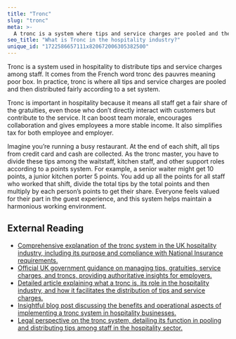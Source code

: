 ```yaml
---
title: "Tronc"
slug: "tronc"
meta: >-
  A tronc is a system where tips and service charges are pooled and then fairly distributed among staff members in a restaurant, bar, or hotel.
seo_title: "What is Tronc in the hospitality industry?"
unique_id: "1722586657111x820672006305382500"
---
```


Tronc is a system used in hospitality to distribute tips and service charges among staff. It comes from the French word tronc des pauvres meaning poor box. In practice, tronc is where all tips and service charges are pooled and then distributed fairly according to a set system.

Tronc is important in hospitality because it means all staff get a fair share of the gratuities, even those who don’t directly interact with customers but contribute to the service. It can boost team morale, encourages collaboration and gives employees a more stable income. It also simplifies tax for both employee and employer.

Imagine you’re running a busy restaurant. At the end of each shift, all tips from credit card and cash are collected. As the tronc master, you have to divide these tips among the waitstaff, kitchen staff, and other support roles according to a points system. For example, a senior waiter might get 10 points, a junior kitchen porter 5 points. You add up all the points for all staff who worked that shift, divide the total tips by the total points and then multiply by each person’s points to get their share. Everyone feels valued for their part in the guest experience, and this system helps maintain a harmonious working environment.

## External Reading

- [Comprehensive explanation of the tronc system in the UK hospitality industry, including its purpose and compliance with National Insurance requirements.](https://www.theaccessgroup.com/en-gb/blog/hos-tips-and-tronc/)
- [Official UK government guidance on managing tips, gratuities, service charges, and troncs, providing authoritative insights for employers.](https://www.gov.uk/government/publications/e24-tips-gratuities-service-charges-and-troncs/guidance-on-tips-gratuities-service-charges-and-troncs)
- [Detailed article explaining what a tronc is, its role in the hospitality industry, and how it facilitates the distribution of tips and service charges.](https://www.paycaptain.com/post/what-is-tronc)
- [Insightful blog post discussing the benefits and operational aspects of implementing a tronc system in hospitality businesses.](https://www.outmin.io/blog/the-tronc-system-can-it-benefit-your-hospitality-business)
- [Legal perspective on the tronc system, detailing its function in pooling and distributing tips among staff in the hospitality sector.](https://klglaw.co.uk/tronc-and-tips-everything-you-need-to-know-in-2024/)